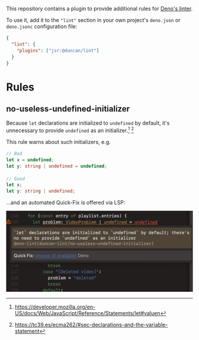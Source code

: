 This repository contains a plugin to provide additional rules for [Deno's linter](https://docs.deno.com/runtime/fundamentals/configuration/#linting).

To use it, add it to the `"lint"` section in your own project's `deno.json` or `deno.jsonc` configuration file:

```json
{
  "lint": {
    "plugins": ["jsr:@duncan/lint"]
  }
}
```

# Rules

## no-useless-undefined-initializer

Because `let` declarations are initialized to `undefined` by default, it's unnecessary to provide `undefined` as an initializer.[^1]&nbsp;[^2]

This rule warns about such initializers, e.g.

```ts
// Bad
let x = undefined;
let y: string | undefined = undefined;

// Good
let x;
let y: string | undefined;
```

...and an automated Quick-Fix is offered via LSP:

![Screenshot](https://raw.githubusercontent.com/frou/deno-lint-plugin/master/lsp-nuui.png)

[^1]: https://developer.mozilla.org/en-US/docs/Web/JavaScript/Reference/Statements/let#valuen
[^2]: https://tc39.es/ecma262/#sec-declarations-and-the-variable-statement

<!-- ## Another lint rule -->
